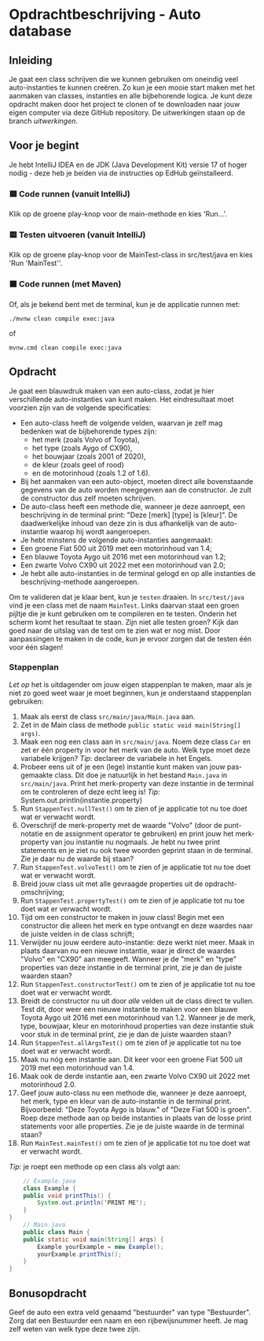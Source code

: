 # Opdrachtbeschrijving - Auto database

## Inleiding
Je gaat een class schrijven die we kunnen gebruiken om oneindig veel auto-instanties te kunnen creëren. Zo kun je een mooie start maken met het aanmaken van classes, instanties en alle bijbehorende logica. Je kunt deze opdracht maken door het project te clonen of te downloaden naar jouw eigen computer via deze GitHub repository. De uitwerkingen staan op de branch _uitwerkingen_.

## Voor je begint

Je hebt IntelliJ IDEA en de JDK (Java Development Kit) versie 17 of hoger nodig - deze heb je beiden via de instructies op EdHub geïnstalleerd.

### 🟩 Code runnen (vanuit IntelliJ)
Klik op de groene play-knop voor de main-methode en kies 'Run...'.
### 🟨 Testen uitvoeren (vanuit IntelliJ)
Klik op de groene play-knop voor de MainTest-class in src/test/java en kies 'Run 'MainTest''.
### ⬛ Code runnen (met Maven)
Of, als je bekend bent met de terminal, kun je de applicatie runnen met:
```shell
./mvnw clean compile exec:java
```
of
```shell
mvnw.cmd clean compile exec:java
```

## Opdracht
Je gaat een blauwdruk maken van een auto-class, zodat je hier verschillende auto-instanties van kunt maken. Het eindresultaat moet voorzien zijn van de volgende specificaties:
* Een auto-class heeft de volgende velden, waarvan je zelf mag bedenken wat de bijbehorende types zijn: 
  * het merk (zoals Volvo of Toyota), 
  * het type (zoals Aygo of CX90), 
  * het bouwjaar (zoals 2001 of 2020), 
  * de kleur (zoals geel of rood) 
  * en de motorinhoud (zoals 1.2 of 1.6).
* Bij het aanmaken van een auto-object, moeten direct alle bovenstaande gegevens van de auto worden meegegeven aan de constructor. Je zult de constructor dus zelf moeten schrijven.
* De auto-class heeft een methode die, wanneer je deze aanroept, een beschrijving in de terminal print: "Deze [merk] [type] is [kleur]". De daadwerkelijke inhoud van deze zin is dus afhankelijk van de auto-instantie waarop hij wordt aangeroepen.
* Je hebt minstens de volgende auto-instanties aangemaakt:  
* Een groene Fiat 500 uit 2019 met een motorinhoud van 1.4;  
* Een blauwe Toyota Aygo uit 2016 met een motorinhoud van 1.2;  
* Een zwarte Volvo CX90 uit 2022 met een motorinhoud van 2.0;
* Je hebt alle auto-instanties in de terminal gelogd en op alle instanties de beschrijving-methode aangeroepen.

Om te valideren dat je klaar bent, kun je `testen` draaien. In `src/test/java` vind je een class met de naam `MainTest`. Links daarvan staat een groen pijltje die je kunt gebruiken om te compileren en te testen. Onderin het scherm komt het resultaat te staan. Zijn niet alle testen groen? Kijk dan goed naar de uitslag van de test om te zien wat er nog mist. Door aanpassingen te maken in de code, kun je ervoor zorgen dat de testen één voor één slagen!

### Stappenplan
_Let op_ het is uitdagender om jouw eigen stappenplan te maken, maar als je niet zo goed weet waar je moet beginnen, kun je onderstaand stappenplan gebruiken:
1. Maak als eerst de class `src/main/java/Main.java` aan.
2. Zet in de Main class de methode `public static void main(String[] args)`.
3. Maak een nog een class aan in `src/main/java`. Noem deze class `Car` en zet er één property in voor het merk van de auto. Welk type moet deze variabele krijgen? 
_Tip_: declareer de variabele in het Engels.
4. Probeer eens uit of je een (lege) instantie kunt maken van jouw pas-gemaakte class. Dit doe je natuurlijk in het bestand `Main.java` in `src/main/java`. Print het merk-property van deze instantie in de terminal om te controleren of deze echt leeg is!  _Tip:_ System.out.println(instantie.property)
5. Run `StappenTest.nullTest()` om te zien of je applicatie tot nu toe doet wat er verwacht wordt.
6. Overschrijf de merk-property met de waarde "Volvo" (door de punt-notatie en de assignment operator te gebruiken) en print jouw het merk-property van jou instantie nu nogmaals. Je hebt nu twee print statements en je ziet nu ook twee woorden geprint staan in de terminal. Zie je daar nu de waarde bij staan?
7. Run `StappenTest.volvoTest()` om te zien of je applicatie tot nu toe doet wat er verwacht wordt.
8. Breid jouw class uit met alle gevraagde properties uit de opdracht-omschrijving;
9. Run `StappenTest.propertyTest()` om te zien of je applicatie tot nu toe doet wat er verwacht wordt.
10. Tijd om een constructor te maken in jouw class! Begin met een constructor die alleen het merk en type ontvangt en deze waardes naar de juiste velden in de class schrijft;
11. Verwijder nu jouw eerdere auto-instantie: deze werkt niet meer. Maak in plaats daarvan nu een nieuwe instantie, waar je direct de waardes "Volvo" en "CX90" aan meegeeft. Wanneer je de "merk" en "type" properties van deze instantie in de terminal print, zie je dan de juiste waarden staan?
12. Run `StappenTest.constructorTest()` om te zien of je applicatie tot nu toe doet wat er verwacht wordt.
13. Breidt de constructor nu uit door _alle_ velden uit de class direct te vullen. Test dit, door weer een nieuwe instantie te maken voor een blauwe Toyota Aygo uit 2016 met een motorinhoud van 1.2. Wanneer je de merk, type, bouwjaar, kleur en motorinhoud properties van deze instantie stuk voor stuk in de terminal print, zie je dan de juiste waarden staan?
14. Run `StappenTest.allArgsTest()` om te zien of je applicatie tot nu toe doet wat er verwacht wordt.
15. Maak nu nóg een instantie aan. Dit keer voor een groene Fiat 500 uit 2019 met een motorinhoud van 1.4. 
16. Maak ook de derde instantie aan, een zwarte Volvo CX90 uit 2022 met motorinhoud 2.0.
17. Geef jouw auto-class nu een methode die, wanneer je deze aanroept, het merk, type en kleur van de auto-instantie in de terminal print. Bijvoorbeeld: "Deze Toyota Aygo is blauw." of "Deze Fiat 500 is groen". Roep deze methode aan op beide instanties in plaats van de losse print statements voor alle properties. Zie je de juiste waarde in de terminal staan?
18. Run `MainTest.mainTest()` om te zien of je applicatie tot nu toe doet wat er verwacht wordt.

_Tip:_ je roept een methode op een class als volgt aan:
```Java
    // Example.java
    class Example {
    public void printThis() {
        System.out.println('PRINT ME');
    }
}
    // Main.java
    public class Main {
    public static void main(String[] args) {
        Example yourExample = new Example();
        yourExample.printThis();
    }
}
```

## Bonusopdracht

Geef de auto een extra veld genaamd "bestuurder" van type "Bestuurder". 
Zorg dat een Bestuurder een naam en een rijbewijsnummer heeft. 
Je mag zelf weten van welk type deze twee zijn.